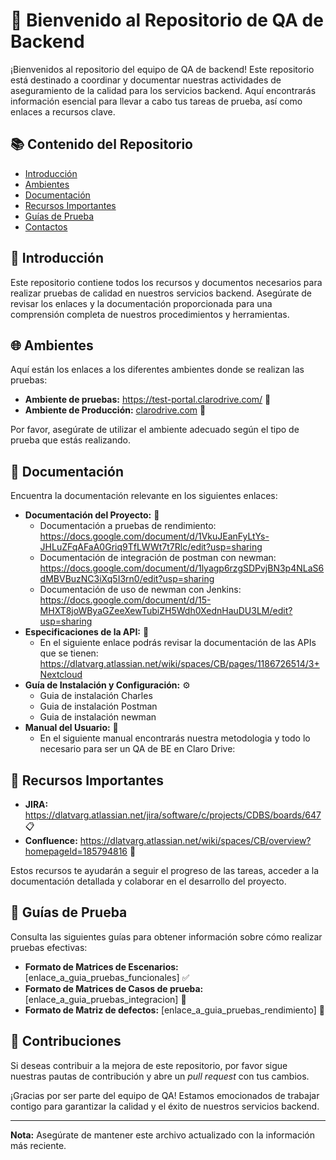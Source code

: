 # 🌟 Bienvenido al Repositorio de QA de Backend

¡Bienvenidos al repositorio del equipo de QA de backend! Este repositorio está destinado a coordinar y documentar nuestras actividades de aseguramiento de la calidad para los servicios backend. Aquí encontrarás información esencial para llevar a cabo tus tareas de prueba, así como enlaces a recursos clave.

## 📚 Contenido del Repositorio

- [Introducción](#introducción)
- [Ambientes](#ambientes)
- [Documentación](#documentación)
- [Recursos Importantes](#recursos-importantes)
- [Guías de Prueba](#guías-de-prueba)
- [Contactos](#contactos)

## 🎉 Introducción

Este repositorio contiene todos los recursos y documentos necesarios para realizar pruebas de calidad en nuestros servicios backend. Asegúrate de revisar los enlaces y la documentación proporcionada para una comprensión completa de nuestros procedimientos y herramientas.

## 🌐 Ambientes

Aquí están los enlaces a los diferentes ambientes donde se realizan las pruebas:

- **Ambiente de pruebas:** https://test-portal.clarodrive.com/ 🔬
- **Ambiente de Producción:** [clarodrive.com](https://www.clarodrive.com/) 🚀

Por favor, asegúrate de utilizar el ambiente adecuado según el tipo de prueba que estás realizando.

## 📄 Documentación

Encuentra la documentación relevante en los siguientes enlaces:

- **Documentación del Proyecto:** 📘
    - Documentación a pruebas de rendimiento: https://docs.google.com/document/d/1VkuJEanFyLtYs-JHLuZFqAFaA0Griq9TfLWWt7t7Rlc/edit?usp=sharing
    - Documentación de integración de postman con newman: https://docs.google.com/document/d/1lyagp6rzgSDPvjBN3p4NLaS6dMBVBuzNC3iXq5I3rn0/edit?usp=sharing
    - Documentación de uso de newman con Jenkins: https://docs.google.com/document/d/15-MHXT8joWByaGZeeXewTubiZH5Wdh0XednHauDU3LM/edit?usp=sharing
- **Especificaciones de la API:** 📑
    - En el siguiente enlace podrás revisar la documentación de las APIs que se tienen: https://dlatvarg.atlassian.net/wiki/spaces/CB/pages/1186726514/3+Nextcloud
- **Guía de Instalación y Configuración:** ⚙️
    - Guia de instalación Charles
    - Guia de instalación Postman
    - Guia de instalación newman
- **Manual del Usuario:** 📖
    - En el siguiente manual encontrarás nuestra metodologia y todo lo necesario para ser un QA de BE en Claro Drive: 

## 🔗 Recursos Importantes

- **JIRA:** https://dlatvarg.atlassian.net/jira/software/c/projects/CDBS/boards/647 📋
- **Confluence:** https://dlatvarg.atlassian.net/wiki/spaces/CB/overview?homepageId=185794816 📝

Estos recursos te ayudarán a seguir el progreso de las tareas, acceder a la documentación detallada y colaborar en el desarrollo del proyecto.

## 🧪 Guías de Prueba

Consulta las siguientes guías para obtener información sobre cómo realizar pruebas efectivas:

- **Formato de Matrices de Escenarios:** [enlace_a_guia_pruebas_funcionales] ✅
- **Formato de Matrices de Casos de prueba:** [enlace_a_guia_pruebas_integracion] 🔗
- **Formato de Matriz de defectos:** [enlace_a_guia_pruebas_rendimiento] 🚀

## 🤝 Contribuciones

Si deseas contribuir a la mejora de este repositorio, por favor sigue nuestras pautas de contribución y abre un *pull request* con tus cambios.

¡Gracias por ser parte del equipo de QA! Estamos emocionados de trabajar contigo para garantizar la calidad y el éxito de nuestros servicios backend.

---

**Nota:** Asegúrate de mantener este archivo actualizado con la información más reciente.

